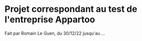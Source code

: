 # Projet correspondant au test de l'entreprise Appartoo
Fait par Romain Le Guen, du 30/12/22 jusqu'au ...